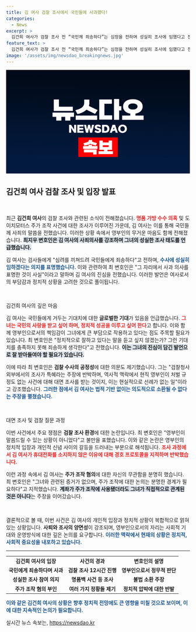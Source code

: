 ```yaml
---
title: 김 여사 검찰 조사에서 국민들에 사과했다!
categories:
  - News
excerpt: >
  김건희 여사가 검찰 조사 전 “국민께 죄송하다”는 심정을 전하며 성실히 조사에 임했다고 전해졌다. 명품백 수수 의혹과 도이치모터스 사건을 두고 영부인의 고뇌가 깊은 가운데, 변호사는 정치적 부담을 강조했다. 클릭하면 자세한 내용을 확인해보세요!
feature_text: >
  김건희 여사가 검찰 조사 전 “국민께 죄송하다”는 심정을 전하며 성실히 조사에 임했다고 전해졌다. 명품백 수수 의혹과 도이치모터스 사건을 두고 영부인의 고뇌가 깊은 가운데, 변호사는 정치적 부담을 강조했다. 클릭하면 자세한 내용을 확인해보세요!
image: '/assets/img/newsdao_breakingnews.jpg'
---
```


<p><img src="/assets/img/newsdao_breakingnews.jpg" alt="bookingtag 속보" /></p>

<h2 data-ke-size="size26">김건희 여사 검찰 조사 및 입장 발표</h2>

<p data-ke-size="size16">&nbsp;</p>

<p>최근 <b>김건희 여사</b>의 검찰 조사와 관련된 소식이 전해졌습니다. <b><span style="color: #ee2323;">명품 가방 수수 의혹</span></b> 및 도이치모터스 주가 조작 사건에 대한 조사가 이루어진 가운데, 김 여사는 이를 통해 국민들께 사죄의 말씀을 전했습니다. 이러한 상황 속에서 영부인의 무거운 마음도 함께 전해졌습니다. <b><span style="background-color: #21538527;">최지우 변호인은 김 여사의 사죄의사를 강조하며 그녀의 성실한 조사 태도를 언급했습니다.</span></b> </p>

<p>김 여사는 검사들에게 "심려를 끼쳐드려 국민들에게 죄송하다"고 전하며, <b><span style="color: #1a5490;">수사에 성실히 임하겠다는 의지를 표명했습니다.</span></b> 이와 관련하여 최 변호인은 "그 자리에서 사과 의사를 표명한 것이 사실"이라고 말하며 김 여사의 진심을 전했습니다. 이러한 발언은 여사로서의 부담감과 정치적 상황을 고려한 것으로 풀이됩니다. </p>

<p data-ke-size="size16">&nbsp;</p>

<p>김건희 여사의 깊은 마음</p>

<p>김 여사는 국민들에게 거두는 기대치에 대한 <b>글로벌한 기대</b>가 있음을 언급했습니다. <b><span style="color: #ee2323;">그녀는 국민의 사랑을 받고 싶어 하며, 정치적 성공을 이루고 싶어 한다</span></b>고 합니다. 이와 함께 영부인으로서의 책임감이 그녀에게 큰 부담으로 작용하고 있다는 점도 주목할 필요가 있습니다. 최 변호인은 "정치적으로 잘하고 있다는 말을 듣고 싶지 않겠는가? 그런 기대치를 충족하지 못해 죄송하게 생각한다"고 전했습니다. <b><span style="background-color: #21538527;">이는 그녀의 진심이 담긴 발언으로 잘 받아들여야 할 필요가 있습니다.</span></b></p>

<p>이에 따라 최 변호인은 <b>검찰 수사의 공정성</b>에 대한 의문도 제기했습니다. 그는 "검찰청사 외부에서의 조사가 특혜라는 주장에 반박하며, 역사적 맥락에서 현직 영부인이 처벌 규정도 없는 사건에 대해 대면 조사를 받는 것이지, 이는 현실적으로 선례가 없는 일"이라고 강조했습니다. <b><span style="color: #1a5490;">그러한 점에서 김 여사는 법적 기반 없이는 의도적으로 소환될 수 없다는 주장을 펼쳤습니다.</span></b> </p>

<p data-ke-size="size16">&nbsp;</p>

<p>대면 조사 및 검찰 질문 과정</p>

<p>이번 사건에서 주요 쟁점은 <b>검찰 조사 환경</b>에 대한 논란입니다. 최 변호인은 "영부인이 말씀드릴 수 있는 상황이 아니었다"고 불만을 표했습니다. 이와 같은 논란은 영부인의 정치적 입장과 개인적 신념 사이의 갈등을 드러내는 부분으로 해석됩니다. <b><span style="color: #ee2323;">조사 과정에서 김 여사가 휴대전화를 소지하지 않은 이유에 대해 경호 프로토콜을 지적하며 반박했습니다.</span></b></p>

<p>이런 과정 속에서 김 여사는 <b>주가 조작 혐의</b>에 대한 자신의 무관함을 분명히 했습니다. 최 변호인은 "그녀와 관련된 증거가 없으며, 주가 조작에 대한 논의는 분명한 경계가 필요하다"고 지적했습니다. <b><span style="background-color: #21538527;">계좌가 주가 조작에 사용됐더라도 그녀가 직접적으로 관계된 것은 아니다</span></b>는 주장을 이어갔습니다.</p>

<p data-ke-size="size16">&nbsp;</p>

<p>결론적으로 볼 때, 이번 사건은 김 여사의 개인적 입장과 정치적 상황이 복합적으로 얽혀 있는 상황입니다. <b>사퇴와 조사의 양면성</b>이 강조되며, 영부인으로서의 자리는 사회적 기대와 운영방식에 대한 깊은 논의를 요구합니다. <b><span style="color: #1a5490;">이러한 맥락에서 현재의 상황은 정치적, 사회적 중요성을 내포하고 있습니다.</span></b> </p>

<hr>

<table>
<tr>
<td style="text-align: center; height: 17px;"><b>김건희 여사의 입장</b></td>
<td style="text-align: center; height: 17px;"><b>사건의 경과</b></td>
<td style="text-align: center; height: 17px;"><b>변호인의 설명</b></td>
</tr>
<tr>
<td style="text-align: center; height: 17px;"><b>국민에게 죄송하다며 사과</b></td>
<td style="text-align: center; height: 17px;"><b>검찰 조사 12시간 진행</b></td>
<td style="text-align: center; height: 17px;"><b>영부인으로서 정무적 판단</b></td>
</tr>
<tr>
<td style="text-align: center; height: 17px;"><b>성실한 조사 참여 의지</b></td>
<td style="text-align: center; height: 17px;"><b>명품백 사건 등 조사</b></td>
<td style="text-align: center; height: 17px;"><b>불법 소환 주장</b></td>
</tr>
<tr>
<td style="text-align: center; height: 17px;"><b>주가 조작 혐의 부인</b></td>
<td style="text-align: center; height: 17px;"><b>여러 가지 정황들 제기</b></td>
<td style="text-align: center; height: 17px;"><b>정치적 압박에 대한 반발</b></td>
</tr>
</table>

<p><b><span style="color: #1a5490;">이와 같은 김건희 여사의 상황은 향후 정치적 전망에도 큰 영향을 미칠 것으로 보이며, 이에 대한 지속적인 논의가 필요합니다.</span></b></p>
실시간 뉴스 속보는, <a href="https://newsdao.kr" rel="dofollow">https://newsdao.kr</a>



